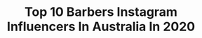 ---
title: Top 10 Barbers Instagram Influencers In Australia In 2020
description: >-
  Find top barbers Instagram influencers in Australia in 2020. Most popular hashtags: #barber #hair #menshair.
platform: Instagram
hits: 43
text_top: Analyze the best Instagram accounts on inBeat.
text_bottom: Our database aggregates 43 Instagram influencers like this in Australia for you to connect with.
profiles:
  - username: "miguelddavid"
    fullname: >-
      MIGUEL DAVID
    bio: >-
      🇵🇭 CREATIVE DIRECTOR BARBER / @MIGGYMAESTRO / 🥀T
    location: "Australia"
    followers: 2992
    engagement: 2340
    commentsToLikes: 0.034374
    id: ck0ud7lq3ij750i19rd31dwre
    verified: false
    hashtags: "#hideyourwhitegirls"
  - username: "joshboyton"
    fullname: >-
      Josh Boyton
    bio: >-
      Owner of @875coachingg Trainer @fitnessdonedifferent Supported by @optimumnutrition.ausnz @unit @the_loft_barbershop @maccomponents @formulabmx
    location: "Australia"
    followers: 19703
    engagement: 326
    commentsToLikes: 0.020822
    id: ck15rrh3d9btg0i191sow28kp
    verified: false
    hashtags: "#bmxrace, #bmxracing, #optimumnutrition, #eliteseats"
  - username: "nigelstanislaus"
    fullname: >-
      NIGEL STANISLAUS
    bio: >-
      🏡 Melbourne 💄Makeup Artist / Barber 🌶 @nigelstanislauslite -@Vogue @Asntm @Maybelline @harpersbazaarsg @elizabetharden @elleuk @gq @diormakeup
    location: "Australia"
    followers: 43041
    engagement: 175
    commentsToLikes: 0.042935
    id: ck6tw5f9dq3w10j71vomdtxnb
    verified: true
    hashtags: "#menshair, #glowmakeup, #troyesivan, #troye"
  - username: "themrbarbers"
    fullname: >-
      𝐒𝐭𝐲𝐥𝐢𝐬𝐭 𝐁𝐚𝐫𝐛𝐞𝐫𝐬♠️
    bio: >-
      🅱🅰🆁🅱🅴🆁 🅻🅸🅵🅴 @thelegend.barber 𝐎𝐧 𝐭𝐡𝐢𝐬 𝐩𝐚𝐠𝐞, 𝐲𝐨𝐮 𝐜𝐚𝐧 𝐟𝐢𝐧𝐝 𝐮𝐥𝐭𝐫𝐚 𝐚𝐭𝐭𝐫𝐚𝐜𝐭𝐢𝐯𝐞 𝐡𝐚𝐢𝐫𝐬𝐭𝐲𝐥𝐞𝐬 𝐟𝐨𝐫 𝐦𝐞𝐧. 💈💯✂️$💯
    location: "Australia"
    followers: 37290
    engagement: 998
    commentsToLikes: 0.019457
    id: ckap6s7quh7la0i78u0c9hr94
    verified: false
    hashtags: ""
  - username: "joeyscandizzo"
    fullname: >-
      J O E Y  S C A N D I Z Z O
    bio: >-
      FAMILY❤️👫👦🏻👦🏼👶| 4✖️🇦🇺HAIRDRESSER OF THE YEAR |ELEVEN AUSTRALIA CREATIVE DIR | JOEY SCANDIZZO/ UVA - SALONS |KINGSDOMAIN BARBERS | HAIR.Do MYER |DYSON
    location: "Australia"
    followers: 105422
    engagement: 342
    commentsToLikes: 0.032312
    id: ck0vz2pkl6zqo0i19irl6q9pn
    verified: true
    hashtags: "#joeyscandizzo, #elevenaustraliacolour, #yummymummies, #janescandizzo"
  - username: "jess.barber"
    fullname: >-
      Jess Barber
    bio: >-
      ✨ A holistic approach to health ⁣ 🌏 Gold Coast 📍FODMAP diet for IBS certification (Monash Uni)⁣ Subscribe & receive my free mini Ebook 👇🏼
    location: "Australia"
    followers: 14021
    engagement: 381
    commentsToLikes: 0.032799
    id: ck15shhxud0zg0i191q40apjc
    verified: false
    hashtags: ""
  - username: "chhorvyy"
    fullname: >-
      C H H O R V Y
    bio: >-
      💼🔑🏡
    location: "Australia"
    followers: 10790
    engagement: 175
    commentsToLikes: 0.086018
    id: ck14k6z8oo1p70i192tt7xmp7
    verified: false
    hashtags: "#barbersydney, #barber, #fadezaustralia, #fade"
  - username: "unicorn_manes_bymykey"
    fullname: >-
      Mykey O’Halloran / Hair Artist
    bio: >-
      🌈Appointments in Preston ,Melbourne 👧I also colour wigs&can post 2 u! 📧:unicorn_manes_bymykey@yahoo.com 🎨 I use @manicpanicnyc & @nakhair BOOKINGS:
    location: "Australia"
    followers: 106147
    engagement: 226
    commentsToLikes: 0.017688
    id: ck5ho9ci6p62w0i11y9vty6sv
    verified: true
    hashtags: "#mermaidscales, #hairinspo, #equality, #insiderbeauty"
  - username: "jordantabakman"
    fullname: >-
      🇦🇺🇷🇺
    bio: >-
      ✖️ Melbourne ✖️ Co-Owner of @thebarberclubport @thebarberclubmelbourne @mainstreetbarbersandco ✖️ @andisclippers lead educator 🇦🇺 🌎
    location: "Australia"
    followers: 41121
    engagement: 184
    commentsToLikes: 0.021780
    id: ckaosnu24saa70i78xr0j4u5o
    verified: false
    hashtags: "#barbergang, #barbershop, #showcasebarbers, #nastybarbers"
  - username: "liked.by.leo"
    fullname: >-
      Liked.by.leo
    bio: >-
      𝔸𝕝𝕝 𝕥𝕙𝕚𝕟𝕘𝕤 𝕃𝕖𝕠 𝕋𝕙𝕖 𝕟𝕖𝕦𝕥𝕣𝕒𝕝 𝕞𝕦𝕞 𝟙𝟙 𝕞𝕠𝕟𝕥𝕙𝕤 𝕠𝕝𝕕 𝕄𝕖𝕝𝕓, 𝔸𝕦𝕤 𝔻𝕄 𝕥𝕠 𝕔𝕠𝕝𝕝𝕒𝕓 𝕊𝕙𝕠𝕡 𝕠𝕦𝕣 𝕟𝕖𝕨 𝕡𝕣𝕖𝕤𝕖𝕥𝕤
    location: "Australia"
    followers: 10636
    engagement: 1060
    commentsToLikes: 0.542729
    id: ckap3so3e4e590i78otrrc58b
    verified: false
    hashtags: "#babyfashionista, #loveyou, #babyboy, #babyfashion"
---